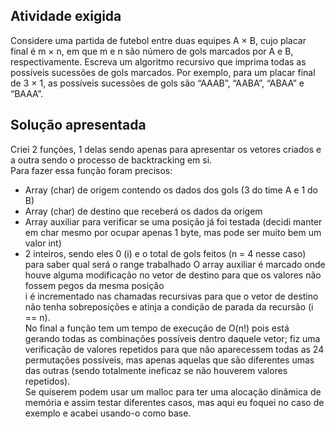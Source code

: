 ## Atividade exigida
Considere uma partida de futebol entre duas equipes A × B, cujo placar final é m × n, em que m e n são número de gols marcados por A e B, respectivamente. Escreva um algoritmo recursivo que imprima todas as possíveis sucessões de gols marcados. Por exemplo, para um placar final de 3 × 1, as possíveis sucessões de gols são “AAAB”, “AABA”, “ABAA” e “BAAA”.

## Solução apresentada
Criei 2 funções, 1 delas sendo apenas para apresentar os vetores criados e a outra sendo o processo de backtracking em si.
\
Para fazer essa função foram precisos:
- Array (char) de origem contendo os dados dos gols (3 do time A e 1 do B)
- Array (char) de destino que receberá os dados da origem
- Array auxiliar para verificar se uma posição já foi testada (decidi manter em char mesmo por ocupar apenas 1 byte, mas pode ser muito bem um valor int)
- 2 inteiros, sendo eles 0 (i) e o total de gols feitos (n = 4 nesse caso) para saber qual será o range trabalhado
O array auxiliar é marcado onde houve alguma modificação no vetor de destino para que os valores não fossem pegos da mesma posição
\
i é incrementado nas chamadas recursivas para que o vetor de destino não tenha sobreposições e atinja a condição de parada da recursão (i == n).
\
No final a função tem um tempo de execução de O(n!) pois está gerando todas as combinações possíveis dentro daquele vetor; fiz uma verificação de valores repetidos para que não aparecessem todas as 24 permutações possíveis, mas apenas aquelas que são diferentes umas das outras (sendo totalmente ineficaz se não houverem valores repetidos).
\
Se quiserem podem usar um malloc para ter uma alocação dinâmica de memória e assim testar diferentes casos, mas aqui eu foquei no caso de exemplo e acabei usando-o como base.
